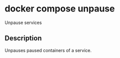# docker compose unpause

<!---MARKER_GEN_START-->
Unpause services


<!---MARKER_GEN_END-->

## Description

Unpauses paused containers of a service.
